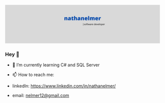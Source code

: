 ![header](./newHeader.png)
### Hey 👋

- 🌱 I’m currently learning C# and SQL Server

- 📫 How to reach me: 
- linkedIn: https://www.linkedin.com/in/nathanelmer/
- email: nelmer12@gmail.com
<!--
**nathanelmer/nathanelmer** is a ✨ _special_ ✨ repository because its `README.md` (this file) appears on your GitHub profile.

Here are some ideas to get you started:

- 🔭 I’m currently working on ...
- 🌱 I’m currently learning ...
- 👯 I’m looking to collaborate on ...
- 🤔 I’m looking for help with ...
- 💬 Ask me about ...
- 📫 How to reach me: ...
- 😄 Pronouns: ...
- ⚡ Fun fact: ...
-->

